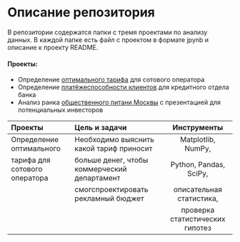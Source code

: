 # Описание репозитория
В репозитории содержатся папки с тремя проектами по анализу данных. В каждой папке есть файл с проектом в формате jpynb и описание  к проекту README. 

#### Проекты:

- Определение [оптимального тарифа](https://github.com/nilnovikov/projects/tree/main/проект%20оптимальный%20тариф) для сотового оператора
- Определение [платёжеспособности клиентов](https://github.com/nilnovikov/projects/tree/main/проект%20платёжеспособность) для кредитного отдела банка
- Анализ ранка [общественного питани Москвы](https://github.com/nilnovikov/projects/tree/main/проект%20по%20общепиту%20Москвы) с презентацией для потенциальных инвесторов

Проекты                       | Цель и задачи                                  | Инструменты
:---------------------------- | :--------------------------------------------  | :---------------------------------:
Определение оптимального      | Необходимо выяснить какой тариф приносит       | Matplotlib, NumPy,     
тарифа для сотового оператора | больше денег, чтобы коммерческий департамент   | Python, Pandas, SciPy,
                              | смогспроектировать рекламный бюджет            | описательная статистика,
                              |                                                | проверка статистических гипотез
